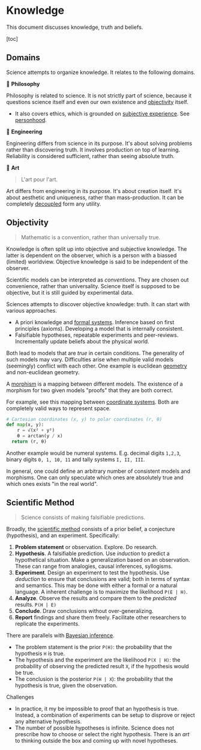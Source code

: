 # Knowledge

This document discusses knowledge, truth and beliefs.

[toc]

## Domains

Science attempts to organize knowledge. It relates to the following domains.

 

💭 **Philosophy**

Philosophy is related to science. It is not strictly part of science, because it questions science itself and even our own existence and [objectivity](https://en.wikipedia.org/wiki/Objectivity_and_subjectivity) itself. 

- It also covers ethics, which is grounded on [subjective experience](https://en.wikipedia.org/wiki/Philosophical_zombie). See [personhood](https://en.wikipedia.org/wiki/Personhood).



🔨 **Engineering**

Engineering differs from science in its purpose. It's about solving problems rather than discovering truth. It involves production on top of learning. Reliability is considered sufficient, rather than seeing absolute truth.



🎨 **Art**

> L'art pour l'art.

Art differs from engineering in its purpose. It's about creation itself. It's about aesthetic and uniqueness, rather than mass-production. It can be completely [decoupled](https://en.wikipedia.org/wiki/Art_for_art%27s_sake) form any utility.



## Objectivity

> Mathematic is a convention, rather than universally true.

Knowledge is often split up into objective and subjective knowledge. The latter is dependent on the observer, which is a person with a biassed (limited) worldview. Objective knowledge is said to be independent of the observer. 

Scientific models can be interpreted as *conventions*. They are chosen out convenience, rather than universality. Science itself is supposed to be objective, but it is still guided by experimental data.

Sciences attempts to discover objective knowledge: truth. It can start with various approaches.

- A priori knowledge and [formal systems](https://en.wikipedia.org/wiki/Formal_system). Inference based on first principles (axioms). Developing a model that is internally consistent.
- Falsifiable hypotheses, repeatable experiments and peer-reviews. Incrementally update beliefs about the physical world.

Both lead to models that are *true* in certain conditions. The generality of such models may vary. Difficulties arise when multiple valid models (seemingly) conflict with each other. One example is euclidean [geometry](https://en.wikipedia.org/wiki/Geometry) and non-euclidean geometry.

A [morphism](https://en.wikipedia.org/wiki/Morphism) is a mapping between different models. The existence of a morphism for two given models "proofs" that they are both correct.

For example, see this mapping between [coordinate systems](https://en.wikipedia.org/wiki/Cartesian_coordinate_system). Both are completely valid ways to represent space.

```py
# Cartesian coordinates (x, y) to polar coordinates (r, θ)
def map(x, y):
	r = √(x² + y²)
	θ = arctan(y / x)
  return (r, θ)
```

Another example would be numeral systems. E.g. decimal digits `1,2,3`, binary digits `0, 1, 10, 11` and tally systems `I, II, III`.

In general, one could define an arbitrary number of consistent models and morphisms. One can only speculate which ones are absolutely true and which ones exists "in the real world".



## Scientific Method

> Science consists of making falsifiable predictions.

Broadly, the [scientific method](https://en.wikipedia.org/wiki/Scientific_method) consists of a prior belief, a conjecture (hypothesis), and an experiment. Specifically:

1. **Problem statement** or observation. Explore. Do research.
2. **Hypothesis**. A falsifiable prediction. Use *induction* to predict a hypothetical situation. Make a generalization based on an observation. These can range from analogies, causal inferences, syllogisms.
3. **Experiment**. Design an experiment to test the hypothesis. Use *deduction* to ensure that conclusions are valid; both in terms of syntax and semantics. This may be done with either a formal or a natural language. A inherent challenge is to maximize the likelihood `P(E | H)`.
4. **Analyze**. Observe the results and compare them to the *predicted* results. `P(H | E)`
5. **Conclude**. Draw conclusions without over-generalizing.
6. **Report** findings and share them freely. Facilitate other researchers to replicate the experiments.



There are parallels with [Bayesian inference](https://en.wikipedia.org/wiki/Bayesian_inference).

- The problem statement is the prior `P(H)`: the probability that the hypothesis `H` is true.
- The hypothesis and the experiment are the likelihood `P(X | H)`: the probability of observing the predicted result `X`, if the hypothesis would be true.
- The conclusion is the posterior `P(H | X`): the probability that the hypothesis is true, given the observation.



Challenges

- In practice, it my be impossible to proof that an hypothesis is true. Instead, a combination of experiments can be setup to disprove or reject any alternative hypothesis.
- The number of possible hypotheses is infinite. Science does not prescribe how to choose or select the right hypothesis. There is an *art* to thinking outside the box and coming up with novel hypotheses.


